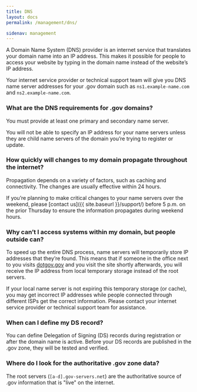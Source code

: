 ```yaml
---
title: DNS
layout: docs
permalink: /management/dns/

sidenav: management
---
```


A Domain Name System (DNS) provider is an internet service that translates your domain name into an IP address. This makes it possible for people to access your website by typing in the domain name instead of the website’s IP address.

Your internet service provider or technical support team will give you DNS name server addresses for your .gov domain such as `ns1.example-name.com` and `ns2.example-name.com`.

### What are the DNS requirements for .gov domains?

You must provide at least one primary and secondary name server.

You will not be able to specify an IP address for your name servers unless they are child name servers of the domain you’re trying to register or update.

### How quickly will changes to my domain propagate throughout the internet?

Propagation depends on a variety of factors, such as caching and connectivity. The changes are usually effective within 24 hours.

If you’re planning to make critical changes to your name servers over the weekend, please [contact us]({{ site.baseurl }}/support/) before 5 p.m. on the prior Thursday to ensure the information propagates during weekend hours.

### Why can’t I access systems within my domain, but people outside can?

To speed up the entire DNS process, name servers will temporarily store IP addresses that they’re found. This means that if someone in the office next to you visits [dotgov.gov](https://domains.dotgov.gov) and you visit the site shortly afterwards, you will receive the IP address from local temporary storage instead of the root servers.

If your local name server is not expiring this temporary storage (or cache), you may get incorrect IP addresses while people connected through different ISPs get the correct information. Please contact your internet service provider or technical support team for assistance.

### When can I define my DS record?

You can define Delegation of Signing (DS) records during registration or after the domain name is active. Before your DS records are published in the .gov zone, they will be tested and verified.

### Where do I look for the authoritative .gov zone data?

The root servers (`[a-d].gov-servers.net`) are the authoritative source of .gov information that is "live" on the internet.
